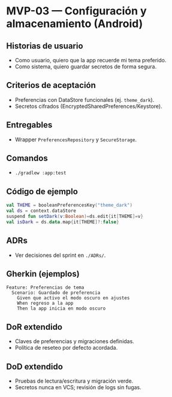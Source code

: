# MVP-03 — Configuración y almacenamiento (Android)

## Historias de usuario
- Como usuario, quiero que la app recuerde mi tema preferido.
- Como sistema, quiero guardar secretos de forma segura.

## Criterios de aceptación
- Preferencias con DataStore funcionales (ej. `theme_dark`).
- Secretos cifrados (EncryptedSharedPreferences/Keystore).

## Entregables
- Wrapper `PreferencesRepository` y `SecureStorage`.

## Comandos
- `./gradlew :app:test`

## Código de ejemplo
```kotlin
val THEME = booleanPreferencesKey("theme_dark")
val ds = context.dataStore
suspend fun setDark(v:Boolean)=ds.edit{it[THEME]=v}
val isDark = ds.data.map{it[THEME]?:false}
```

## ADRs
- Ver decisiones del sprint en `./ADRs/`.
## Gherkin (ejemplos)
```gherkin
Feature: Preferencias de tema
  Scenario: Guardado de preferencia
    Given que activo el modo oscuro en ajustes
    When regreso a la app
    Then la app inicia en modo oscuro
```

## DoR extendido
- Claves de preferencias y migraciones definidas.
- Política de reseteo por defecto acordada.

## DoD extendido
- Pruebas de lectura/escritura y migración verde.
- Secretos nunca en VCS; revisión de logs sin fugas.
